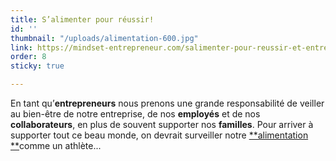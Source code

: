 ```yaml
---
title: S’alimenter pour réussir!
id: ''
thumbnail: "/uploads/alimentation-600.jpg"
link: https://mindset-entrepreneur.com/salimenter-pour-reussir-et-entretenir-les-bonnes-vibrations/
order: 8
sticky: true

---
```

En tant qu’**entrepreneurs** nous prenons une grande responsabilité de veiller au bien-être de notre entreprise, de nos **employés** et de nos **collaborateurs**, en plus de souvent supporter nos **familles**. Pour arriver à supporter tout ce beau monde, on devrait surveiller notre [**alimentation **](https://mindset-entrepreneur.com/energie-la-ressource-la-plus-importante-de-lentrepreneur/)comme un athlète...